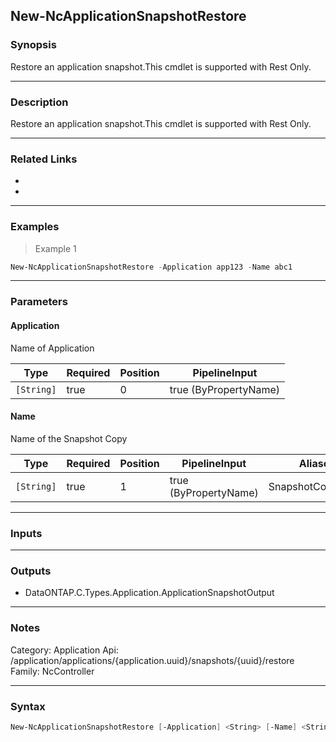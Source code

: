 New-NcApplicationSnapshotRestore
--------------------------------

### Synopsis
Restore an application snapshot.This cmdlet is supported with Rest Only.

---

### Description

Restore an application snapshot.This cmdlet is supported with Rest Only.

---

### Related Links
* 

* 

---

### Examples
> Example 1

```PowerShell
New-NcApplicationSnapshotRestore -Application app123 -Name abc1
```

---

### Parameters
#### **Application**
Name of Application

|Type      |Required|Position|PipelineInput        |
|----------|--------|--------|---------------------|
|`[String]`|true    |0       |true (ByPropertyName)|

#### **Name**
Name of the Snapshot Copy

|Type      |Required|Position|PipelineInput        |Aliases         |
|----------|--------|--------|---------------------|----------------|
|`[String]`|true    |1       |true (ByPropertyName)|SnapshotCopyName|

---

### Inputs

---

### Outputs
* DataONTAP.C.Types.Application.ApplicationSnapshotOutput

---

### Notes
Category: Application
Api: /application/applications/{application.uuid}/snapshots/{uuid}/restore
Family: NcController

---

### Syntax
```PowerShell
New-NcApplicationSnapshotRestore [-Application] <String> [-Name] <String> [<CommonParameters>]
```
